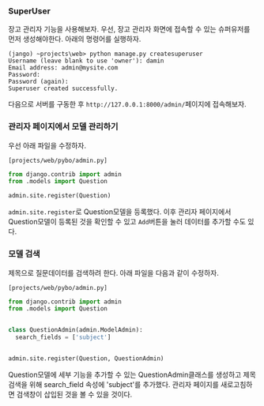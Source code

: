 ### SuperUser

장고 관리자 기능을 사용해보자. 우선, 장고 관리자 화면에 접속할 수 있는 슈퍼유저를 먼저 생성해야한다. 아래의 명령어를 실행하자.  

```
(jango) ~projects\web> python manage.py createsuperuser
Username (leave blank to use 'owner'): damin
Email address: admin@mysite.com
Password:
Password (again):
Superuser created successfully.
```

다음으로 서버를 구동한 후 `http://127.0.0.1:8000/admin/`페이지에 접속해보자.

### 관리자 페이지에서 모델 관리하기
우선 아래 파일을 수정하자.  

`[projects/web/pybo/admin.py]`
```py
from django.contrib import admin
from .models import Question

admin.site.register(Question)
```
`admin.site.register`로 Question모델을 등록했다. 이후 관리자 페이지에서 Question모델이 등록된 것을 확인할 수 있고 `Add`버튼을 눌러 데이터를 추가할 수도 있다.

### 모델 검색
제목으로 질문데이터를 검색하려 한다. 아래 파일을 다음과 같이 수정하자.

`[projects/web/pybo/admin.py]`
```py
from django.contrib import admin
from .models import Question


class QuestionAdmin(admin.ModelAdmin):
  search_fields = ['subject']


admin.site.register(Question, QuestionAdmin)
```
Question모델에 세부 기능을 추가할 수 있는 QuestionAdmin클래스를 생성하고 제목 검색을 위해 search_field 속성에 'subject'를 추가했다. 관리자 페이지를 새로고침하면 검색창이 삽입된 것을 볼 수 있을 것이다.